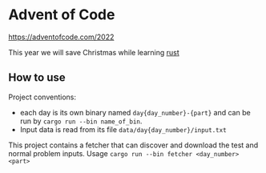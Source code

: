 # Advent of Code

https://adventofcode.com/2022

This year we will save Christmas while learning [rust](https://www.rust-lang.org/)

## How to use

Project conventions:
* each day is its own binary named `day{day_number}-{part}` 
and can be run by `cargo run --bin name_of_bin`.
* Input data is read from its file `data/day{day_number}/input.txt`

This project contains a fetcher that can discover and download the test and normal problem inputs.
Usage `cargo run --bin fetcher <day_number> <part>`